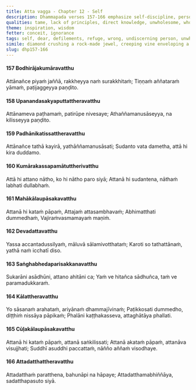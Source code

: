 ```yaml
---
title: Atta vagga - Chapter 12 - Self
description: Dhammapada verses 157-166 emphasize self-discipline, personal responsibility, and inner mastery. A wise person must first establish themselves properly before guiding others, as self-mastery is difficult but essential. Purity and impurity are personal matters, and one should prioritize their own spiritual welfare over external concerns, for no one can purify another.
qualities: tame, lack of principles, direct knowledge, unwholesome, wholesome, sense restraint, immaturity
theme: inspiration, wisdom
fetter: conceit, ignorance
tags: self, dear, defilements, refuge, wrong, undiscerning person, unwholesome, beneficial, Arahants, teachings, self-purification, good, welfare, Dhamma, self-discipline, responsibility, lack of principles, purity, impurity, dhp
simile: diamond crushing a rock-made jewel, creeping vine enveloping a sal tree, bamboo when it bears fruit
slug: dhp157-166
---
```


#### 157 Bodhirājakumāravatthu

Attānañce piyaṁ jaññā,
rakkheyya naṁ surakkhitaṁ;
Tiṇṇaṁ aññataraṁ yāmaṁ,
paṭijaggeyya paṇḍito.

#### 158 Upanandasakyaputtattheravatthu

Attānameva paṭhamaṁ,
patirūpe nivesaye;
Athaññamanusāseyya,
na kilisseyya paṇḍito.

#### 159 Padhānikatissattheravatthu

Attānañce tathā kayirā,
yathāññamanusāsati;
Sudanto vata dametha,
attā hi kira duddamo.

#### 160 Kumārakassapamātuttherivatthu

Attā hi attano nātho,
ko hi nātho paro siyā;
Attanā hi sudantena,
nāthaṁ labhati dullabhaṁ.

#### 161 Mahākālaupāsakavatthu

Attanā hi kataṁ pāpaṁ,
Attajaṁ attasambhavaṁ;
Abhimatthati dummedhaṁ,
Vajiraṁvasmamayaṁ maṇiṁ.

#### 162 Devadattavatthu

Yassa accantadussilyaṁ,
māluvā sālamivotthataṁ;
Karoti so tathattānaṁ,
yathā naṁ icchatī diso.

#### 163 Saṅghabhedaparisakkanavatthu

Sukarāni asādhūni,
attano ahitāni ca;
Yaṁ ve hitañca sādhuñca,
taṁ ve paramadukkaraṁ.

#### 164 Kālattheravatthu

Yo sāsanaṁ arahataṁ,
ariyānaṁ dhammajīvinaṁ;
Paṭikkosati dummedho,
diṭṭhiṁ nissāya pāpikaṁ;
Phalāni kaṭṭhakasseva,
attaghātāya phallati.

#### 165 Cūḷakālaupāsakavatthu

Attanā hi kataṁ pāpaṁ,
attanā saṅkilissati;
Attanā akataṁ pāpaṁ,
attanāva visujjhati;
Suddhī asuddhi paccattaṁ,
nāñño aññaṁ visodhaye.

#### 166 Attadatthattheravatthu

Attadatthaṁ paratthena,
bahunāpi na hāpaye;
Attadatthamabhiññāya,
sadatthapasuto siyā.

